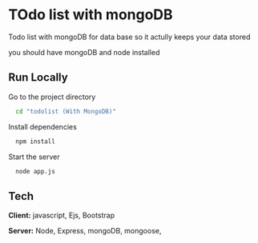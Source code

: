 
# TOdo list with mongoDB

Todo list with mongoDB for data base so it actully keeps your data stored

you should have mongoDB and node installed
## Run Locally
Go to the project directory

```bash
  cd "todolist (With MongoDB)"
```

Install dependencies

```bash
  npm install
```

Start the server

```bash
  node app.js
```


## Tech

**Client:** javascript, Ejs, Bootstrap

**Server:** Node, Express, mongoDB, mongoose, 

